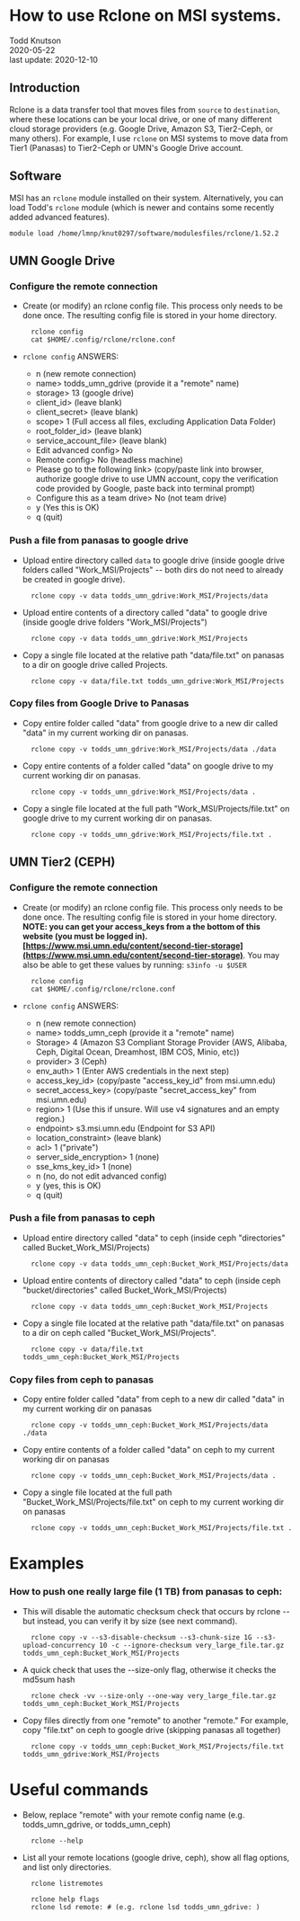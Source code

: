 

# How to use Rclone on MSI systems.

Todd Knutson   
2020-05-22    
last update: 2020-12-10


## Introduction

Rclone is a data transfer tool that moves files from `source` to `destination`, where these locations can be your local drive, or one of many different cloud storage providers (e.g. Google Drive, Amazon S3, Tier2-Ceph, or many others). For example, I use `rclone` on MSI systems to move data from Tier1 (Panasas) to Tier2-Ceph or UMN's Google Drive account. 


## Software 

MSI has an `rclone` module installed on their system. Alternatively, you can load Todd's `rclone` module (which is newer and contains some recently added advanced features). 

	module load /home/lmnp/knut0297/software/modulesfiles/rclone/1.52.2


## UMN Google Drive

### Configure the remote connection

* Create (or modify) an rclone config file. This process only needs to be done once. The resulting config file is stored in your home directory.

		rclone config
		cat $HOME/.config/rclone/rclone.conf



* `rclone config` ANSWERS:

	* n (new remote connection)
	* name> todds_umn_gdrive (provide it a "remote" name)
	* storage> 13 (google drive)
	* client_id> (leave blank)
	* client_secret> (leave blank)
	* scope> 1 (Full access all files, excluding Application Data Folder)
	* root_folder_id> (leave blank)
	* service_account_file> (leave blank)
	* Edit advanced config> No
	* Remote config> No (headless machine)
	* Please go to the following link> (copy/paste link into browser, authorize google drive to use UMN account, copy the verification code provided by Google, paste back into terminal prompt)
	* Configure this as a team drive> No (not team drive)
	* y (Yes this is OK)
	* q (quit)




### Push a file from panasas to google drive




* Upload entire directory called `data` to google drive (inside google drive folders called "Work_MSI/Projects" -- both dirs do not need to already be created in google drive).

		rclone copy -v data todds_umn_gdrive:Work_MSI/Projects/data

* Upload entire contents of a directory called "data" to google drive (inside google drive folders "Work_MSI/Projects")

		rclone copy -v data todds_umn_gdrive:Work_MSI/Projects

* Copy a single file located at the relative path "data/file.txt" on panasas to a dir on google drive called Projects.

		rclone copy -v data/file.txt todds_umn_gdrive:Work_MSI/Projects




### Copy files from Google Drive to Panasas



* Copy entire folder called "data" from google drive to a new dir called "data" in my current working dir on panasas.

		rclone copy -v todds_umn_gdrive:Work_MSI/Projects/data ./data

* Copy entire contents of a folder called "data" on google drive to my current working dir on panasas.

		rclone copy -v todds_umn_gdrive:Work_MSI/Projects/data .

* Copy a single file located at the full path "Work_MSI/Projects/file.txt" on google drive to my current working dir on panasas.

		rclone copy -v todds_umn_gdrive:Work_MSI/Projects/file.txt .






## UMN Tier2 (CEPH)


### Configure the remote connection


* Create (or modify) an rclone config file. This process only needs to be done once. The resulting config file is stored in your home directory. 
**NOTE: you can get your access_keys from a the bottom of this website (you must be logged in). [https://www.msi.umn.edu/content/second-tier-storage](https://www.msi.umn.edu/content/second-tier-storage)**. You may also be able to get these values by running: `s3info -u $USER`

		rclone config
		cat $HOME/.config/rclone/rclone.conf


* `rclone config` ANSWERS:
	* n (new remote connection)
	* name> todds_umn_ceph (provide it a "remote" name)
	* Storage> 4 (Amazon S3 Compliant Storage Provider (AWS, Alibaba, Ceph, Digital Ocean, Dreamhost, IBM COS, Minio, etc))
	* provider> 3 (Ceph)
	* env_auth> 1 (Enter AWS credentials in the next step)
	* access_key_id> (copy/paste "access_key_id" from msi.umn.edu)
	* secret_access_key> (copy/paste "secret_access_key" from msi.umn.edu)
	* region> 1 (Use this if unsure. Will use v4 signatures and an empty region.)
	* endpoint> s3.msi.umn.edu (Endpoint for S3 API)
	* location_constraint> (leave blank)
	* acl> 1 ("private")
	* server_side_encryption> 1 (none)
	* sse_kms_key_id> 1 (none)
	* n (no, do not edit advanced config)
	* y (yes, this is OK)
	* q (quit)





### Push a file from panasas to ceph


* Upload entire directory called "data" to ceph (inside ceph "directories" called Bucket_Work_MSI/Projects)

		rclone copy -v data todds_umn_ceph:Bucket_Work_MSI/Projects/data

* Upload entire contents of directory called "data" to ceph (inside ceph "bucket/directories" called Bucket_Work_MSI/Projects)

		rclone copy -v data todds_umn_ceph:Bucket_Work_MSI/Projects

* Copy a single file located at the relative path "data/file.txt" on panasas to a dir on ceph called "Bucket_Work_MSI/Projects".

		rclone copy -v data/file.txt todds_umn_ceph:Bucket_Work_MSI/Projects




### Copy files from ceph to panasas


* Copy entire folder called "data" from ceph to a new dir called "data" in my current working dir on panasas

		rclone copy -v todds_umn_ceph:Bucket_Work_MSI/Projects/data ./data

* Copy entire contents of a folder called "data" on ceph to my current working dir on panasas

		rclone copy -v todds_umn_ceph:Bucket_Work_MSI/Projects/data .

* Copy a single file located at the full path "Bucket_Work_MSI/Projects/file.txt" on ceph to my current working dir on panasas

		rclone copy -v todds_umn_ceph:Bucket_Work_MSI/Projects/file.txt .






# Examples

### How to push one really large file (1 TB) from panasas to ceph:

* This will disable the automatic checksum check that occurs by rclone -- but instead, you can verify it by size (see next command).

		rclone copy -v --s3-disable-checksum --s3-chunk-size 1G --s3-upload-concurrency 10 -c --ignore-checksum very_large_file.tar.gz todds_umn_ceph:Bucket_Work_MSI/Projects

* A quick check that uses the --size-only flag, otherwise it checks the md5sum hash

		rclone check -vv --size-only --one-way very_large_file.tar.gz todds_umn_ceph:Bucket_Work_MSI/Projects


* Copy files directly from one "remote" to another "remote." For example, copy "file.txt" on ceph to google drive (skipping panasas all together)

		rclone copy -v todds_umn_ceph:Bucket_Work_MSI/Projects/file.txt todds_umn_gdrive:Work_MSI/Projects







# Useful commands


* Below, replace "remote" with your remote config name (e.g. todds_umn_gdrive, or todds_umn_ceph)

		rclone --help

* List all your remote locations (google drive, ceph), show all flag options, and list only directories.

		rclone listremotes
	
		rclone help flags
		rclone lsd remote: # (e.g. rclone lsd todds_umn_gdrive: )





